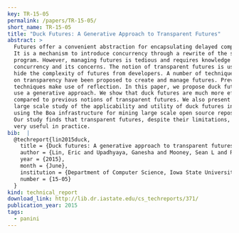 ```yaml
---
key: TR-15-05
permalink: /papers/TR-15-05/
short_name: TR-15-05
title: "Duck Futures: A Generative Approach to Transparent Futures"
abstract: >
  Futures offer a convenient abstraction for encapsulating delayed computation.
  It is a mechanism to introduce concurrency through a rewrite of the sequential
  program. However, managing futures is tedious and requires knowledge of
  concurrency and its concerns. The notion of transparent futures is used to
  hide the complexity of futures from developers. A number of techniques based
  on transparency have been proposed to create and manage futures. Previous
  techniques make use of reflection. In this paper, we propose duck futures that
  use a generative approach. We show that duck futures are much more efficient
  compared to previous notions of transparent futures. We also present the first
  large scale study of the applicability and utility of duck futures in practice
  using the Boa infrastructure for mining large scale open source repositories.
  Our study finds that transparent futures, despite their limitations, can be
  very useful in practice.
bib:  |
  @techreport{lin2015duck,
    title = {Duck futures: A generative approach to transparent futures},
    author = {Lin, Eric and Upadhyaya, Ganesha and Mooney, Sean L and Rajan, Hridesh},
    year = {2015},
    month = {June},
    institution = {Department of Computer Science, Iowa State University},
    number = {15-05}
  }
kind: technical_report
download_link: http://lib.dr.iastate.edu/cs_techreports/371/
publication_year: 2015
tags:
  - panini
---
```


